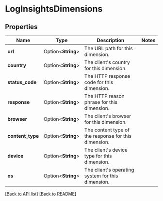# LogInsightsDimensions

## Properties

Name | Type | Description | Notes
------------ | ------------- | ------------- | -------------
**url** | Option<**String**> | The URL path for this dimension. | 
**country** | Option<**String**> | The client's country for this dimension. | 
**status_code** | Option<**String**> | The HTTP response code for this dimension. | 
**response** | Option<**String**> | The HTTP reason phrase for this dimension. | 
**browser** | Option<**String**> | The client's browser for this dimension. | 
**content_type** | Option<**String**> | The content type of the response for this dimension. | 
**device** | Option<**String**> | The client's device type for this dimension. | 
**os** | Option<**String**> | The client's operating system for this dimension. | 

[[Back to API list]](../README.md#documentation-for-api-endpoints) [[Back to README]](../README.md)


